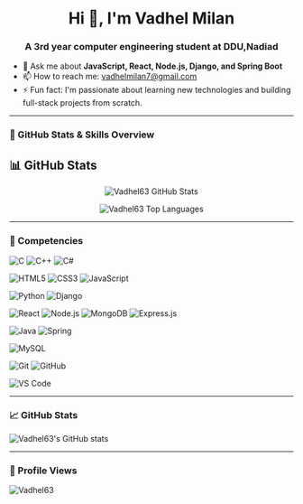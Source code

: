 <h1 align="center">Hi 👋, I'm Vadhel Milan</h1>
<h3 align="center">A 3rd year computer engineering student at DDU,Nadiad</h3>


- 💬 Ask me about **JavaScript, React, Node.js, Django, and Spring Boot**
- 📫 How to reach me: [vadhelmilan7@gmail.com](mailto:vadhelmilan7@gmail.com)
- ⚡ Fun fact: I'm passionate about learning new technologies and building full-stack projects from scratch.

---

### 📸 GitHub Stats & Skills Overview

## 📊 GitHub Stats

<p align="center">
  <img src="https://github-readme-stats.vercel.app/api?username=Vadhel63&show_icons=true&theme=tokyonight" alt="Vadhel63 GitHub Stats" />
</p>

<p align="center">
  <img src="https://github-readme-stats.vercel.app/api/top-langs/?username=Vadhel63&layout=compact&theme=tokyonight" alt="Vadhel63 Top Languages" />
</p>

---

### 🧠 Competencies

![C](https://img.shields.io/badge/-C-00599C?style=flat-square&logo=c)
![C++](https://img.shields.io/badge/-C++-00599C?style=flat-square&logo=cplusplus)
![C#](https://img.shields.io/badge/-C%23-239120?style=flat-square&logo=c-sharp)

![HTML5](https://img.shields.io/badge/-HTML5-E34F26?style=flat-square&logo=html5)
![CSS3](https://img.shields.io/badge/-CSS3-1572B6?style=flat-square&logo=css3)
![JavaScript](https://img.shields.io/badge/-JavaScript-F7DF1E?style=flat-square&logo=javascript)

![Python](https://img.shields.io/badge/-Python-3776AB?style=flat-square&logo=python)
![Django](https://img.shields.io/badge/-Django-092E20?style=flat-square&logo=django)

![React](https://img.shields.io/badge/-React-61DAFB?style=flat-square&logo=react)
![Node.js](https://img.shields.io/badge/-Node.js-339933?style=flat-square&logo=nodedotjs)
![MongoDB](https://img.shields.io/badge/-MongoDB-47A248?style=flat-square&logo=mongodb)
![Express.js](https://img.shields.io/badge/-Express.js-000000?style=flat-square&logo=express)

![Java](https://img.shields.io/badge/-Java-007396?style=flat-square&logo=java)
![Spring](https://img.shields.io/badge/-Spring-6DB33F?style=flat-square&logo=spring)

![MySQL](https://img.shields.io/badge/-MySQL-4479A1?style=flat-square&logo=mysql)

![Git](https://img.shields.io/badge/-Git-F05032?style=flat-square&logo=git)
![GitHub](https://img.shields.io/badge/-GitHub-181717?style=flat-square&logo=github)

![VS Code](https://img.shields.io/badge/-VS%20Code-007ACC?style=flat-square&logo=visual-studio-code)

---

### 📈 GitHub Stats

![Vadhel63's GitHub stats](https://github-readme-stats.vercel.app/api?username=Vadhel63&show_icons=true&theme=radical)

---

### 🔗 Profile Views

<p align="left">
  <img src="https://komarev.com/ghpvc/?username=Vadhel63&label=Profile%20views&color=0e75b6&style=flat" alt="Vadhel63" />
</p>
